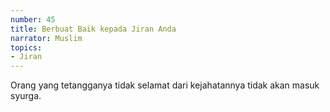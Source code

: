 ```yaml
---
number: 45
title: Berbuat Baik kepada Jiran Anda
narrator: Muslim
topics:
- Jiran
---
```


Orang yang tetangganya tidak selamat dari kejahatannya tidak akan masuk syurga.

